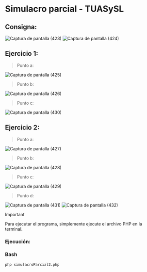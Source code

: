 # Simulacro parcial - TUASySL

## Consigna: 

![Captura de pantalla (423)](https://github.com/rociocarvajal/simulacroParcial2-TUASySL/assets/136781946/d98d67c5-6c68-4e65-ab64-21fae1f19ffe)
![Captura de pantalla (424)](https://github.com/rociocarvajal/simulacroParcial2-TUASySL/assets/136781946/aac2d8c8-ec7b-408c-8bd3-d22158a83934)

## Ejercicio 1: 

> Punto a:

![Captura de pantalla (425)](https://github.com/rociocarvajal/simulacroParcial2-TUASySL/assets/136781946/fc18f0e8-a2c9-488e-b76c-d84a290c8a86)

> Punto b:

![Captura de pantalla (426)](https://github.com/rociocarvajal/simulacroParcial2-TUASySL/assets/136781946/9f468e33-aa39-424f-be05-5560d20ac94b)

> Punto c:

![Captura de pantalla (430)](https://github.com/rociocarvajal/simulacroParcial2-TUASySL/assets/136781946/42ae4494-d2d9-4ad3-b17d-b39ca77497bb)

## Ejercicio 2:

> Punto a:

![Captura de pantalla (427)](https://github.com/rociocarvajal/simulacroParcial2-TUASySL/assets/136781946/933982b6-7ca1-463f-97dd-1c48861afe23)

> Punto b:

![Captura de pantalla (428)](https://github.com/rociocarvajal/simulacroParcial2-TUASySL/assets/136781946/2a0dec70-f266-4f8a-95fa-0c3c10d170df)

> Punto c:

![Captura de pantalla (429)](https://github.com/rociocarvajal/simulacroParcial2-TUASySL/assets/136781946/06c5814d-4162-4bf3-b64d-c8136623f33c)

> Punto d:

![Captura de pantalla (431)](https://github.com/rociocarvajal/simulacroParcial2-TUASySL/assets/136781946/ad0e570e-e5d4-4494-bbb8-5ec5d33f6c49)
![Captura de pantalla (432)](https://github.com/rociocarvajal/simulacroParcial2-TUASySL/assets/136781946/0f8caf62-704d-40e4-b5f6-ae9cbb1ae2d1)


> [!IMPORTANT]
> Para ejecutar el programa, simplemente ejecute el archivo PHP en la terminal.

### Ejecución:

### Bash

```
php simulacroParcial2.php
```
